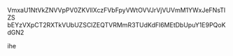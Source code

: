 VmxaU1NtVkZNVVpPV0ZKVllXczFVbFpyVWtOVVJrVjVUVmM1YWxJeFNsTlZS
bEYzVXpCT2RXTkVUbUZSClZEQTVRMmR3TUdKdFl6MEtDbUpuY1E9PQoKdGN2

ihe